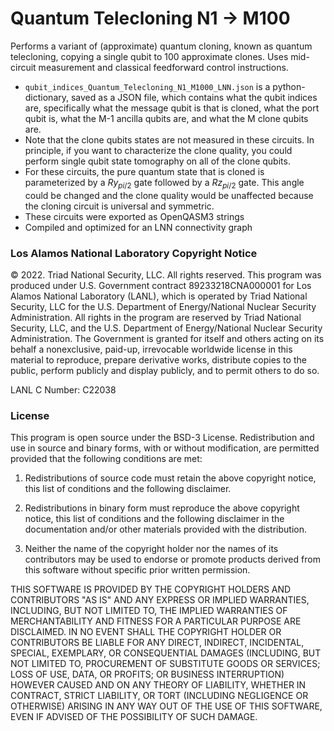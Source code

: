 # Quantum Telecloning N1 -> M100

Performs a variant of (approximate) quantum cloning, known as quantum telecloning, copying a single qubit to 100 approximate clones. Uses mid-circuit measurement and classical feedforward control instructions. 

- `qubit_indices_Quantum_Telecloning_N1_M1000_LNN.json` is a python-dictionary, saved as a JSON file, which contains what the qubit indices are, specifically what the message qubit is that is cloned, what the port qubit is, what the M-1 ancilla qubits are, and what the M clone qubits are. 
- Note that the clone qubits states are not measured in these circuits. In principle, if you want to characterize the clone quality, you could perform single qubit state tomography on all of the clone qubits.
- For these circuits, the pure quantum state that is cloned is parameterized by a $Ry_{pi/2}$ gate followed by a $Rz_{pi/2}$ gate. This angle could be changed and the clone quality would be unaffected because the cloning circuit is universal and symmetric.
- These circuits were exported as OpenQASM3 strings
- Compiled and optimized for an LNN connectivity graph


### Los Alamos National Laboratory Copyright Notice
© 2022. Triad National Security, LLC. All rights reserved. This program was produced under U.S. Government contract 89233218CNA000001 for Los Alamos National Laboratory (LANL), which is operated by Triad National Security, LLC for the U.S. Department of Energy/National Nuclear Security Administration. All rights in the program are reserved by Triad National Security, LLC, and the U.S. Department of Energy/National Nuclear Security Administration. The Government is granted for itself and others acting on its behalf a nonexclusive, paid-up, irrevocable worldwide license in this material to reproduce, prepare derivative works, distribute copies to the public, perform publicly and display publicly, and to permit others to do so.

LANL C Number: C22038

### License
This program is open source under the BSD-3 License. Redistribution and use in source and binary forms, with or without modification, are permitted provided that the following conditions are met:

1. Redistributions of source code must retain the above copyright notice, this list of conditions and the following disclaimer.

2. Redistributions in binary form must reproduce the above copyright notice, this list of conditions and the following disclaimer in the documentation and/or other materials provided with the distribution.

3. Neither the name of the copyright holder nor the names of its contributors may be used to endorse or promote products derived from this software without specific prior written permission.

THIS SOFTWARE IS PROVIDED BY THE COPYRIGHT HOLDERS AND CONTRIBUTORS "AS IS" AND ANY EXPRESS OR IMPLIED WARRANTIES, INCLUDING, BUT NOT LIMITED TO, THE IMPLIED WARRANTIES OF MERCHANTABILITY AND FITNESS FOR A PARTICULAR PURPOSE ARE DISCLAIMED. IN NO EVENT SHALL THE COPYRIGHT HOLDER OR CONTRIBUTORS BE LIABLE FOR ANY DIRECT, INDIRECT, INCIDENTAL, SPECIAL, EXEMPLARY, OR CONSEQUENTIAL DAMAGES (INCLUDING, BUT NOT LIMITED TO, PROCUREMENT OF SUBSTITUTE GOODS OR SERVICES; LOSS OF USE, DATA, OR PROFITS; OR BUSINESS INTERRUPTION) HOWEVER CAUSED AND ON ANY THEORY OF LIABILITY, WHETHER IN CONTRACT, STRICT LIABILITY, OR TORT (INCLUDING NEGLIGENCE OR OTHERWISE) ARISING IN ANY WAY OUT OF THE USE OF THIS SOFTWARE, EVEN IF ADVISED OF THE POSSIBILITY OF SUCH DAMAGE.
